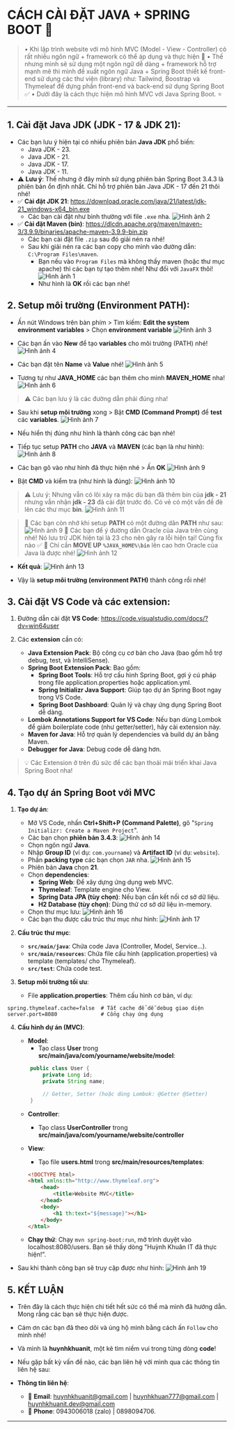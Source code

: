 # CÁCH CÀI ĐẶT JAVA + SPRING BOOT 🚀

> • Khi lập trình website với mô hình MVC (Model - View - Controller) có rất nhiều ngôn ngữ + framework có thể áp dụng và thực hiện 🚀
> • Thế nhưng mình sẽ sử dụng một ngôn ngữ dễ dàng + framework hỗ trợ mạnh mẽ thì mình đề xuất ngôn ngữ Java + Spring Boot thiết kế front-end sử dụng các thư viện (library) như: Tailwind, Boostrap và Thymeleaf để dựng phần front-end và back-end sử dụng Spring Boot ✅
> • Dưới đây là cách thực hiện mô hình MVC với Java Spring Boot. ⭐

---

## 1. Cài đặt Java JDK (JDK - 17 & JDK 21):

-   Các bạn lưu ý hiện tại có nhiều phiên bản **Java JDK** phổ biến:
    -   Java JDK - 23.
    -   Java JDK - 21.
    -   Java JDK - 17.
    -   Java JDK - 11.
-   ⚠️ **Lưu ý**: Thế nhưng ở đây mình sử dụng phiên bản Spring Boot 3.4.3 là phiên bản ổn định nhất. Chỉ hỗ trợ phiên bản Java JDK - 17 đến 21 thôi nhé!
-   ✅ **Cài đặt JDK 21**: https://download.oracle.com/java/21/latest/jdk-21_windows-x64_bin.exe
    -   Các bạn cài đặt như bình thường với file `.exe` nha.
        ![Hình ảnh 2](./resources/image%20copy%202.png)
-   ✅ **Cài đặt Maven (bin)**: https://dlcdn.apache.org/maven/maven-3/3.9.9/binaries/apache-maven-3.9.9-bin.zip
    -   Các bạn cài đặt file `.zip` sau đó giải nén ra nhé!
    -   Sau khi giải nén ra các bạn copy cho mình vào đường dẫn: `C:\Program Files\maven`.
        -   Bạn nếu vào `Program Files` mà không thấy maven (hoặc thư mục apache) thì các bạn tự tạo thêm nhé! Như đối với `JavaFX` thôi!
            ![Hình ảnh 1](./resources/image%20copy.png)
        -   Như hình là **OK** rồi các bạn nhé!

## 2. Setup môi trường (Environment PATH):

-   Ấn nút Windows trên bàn phím > Tìm kiếm: **Edit the system environment variables** > Chọn **environment variable**
    ![Hình ảnh 3](./resources/image%20copy%203.png)

-   Các bạn ấn vào **New** để tạo **variables** cho môi trường (PATH) nhé!
    ![Hình ảnh 4](./resources/image%20copy%204.png)

-   Các bạn đặt tên **Name** và **Value** nhé!
    ![Hình ảnh 5](./resources/image%20copy%205.png)

-   Tương tự như **JAVA_HOME** các bạn thêm cho mình **MAVEN_HOME** nha!
    ![Hình ảnh 6](./resources/image%20copy%206.png)

> ⚠️ Các bạn lưu ý là các đường dẫn phải đúng nha!

-   Sau khi **setup môi trường** xong > Bật **CMD (Command Prompt)** để **test** các **variables**.
    ![Hình ảnh 7](./resources/image%20copy%207.png)
-   Nếu hiển thị đúng như hình là thành công các bạn nhé!

-   Tiếp tục setup **PATH** cho **JAVA** và **MAVEN** (các bạn là như hình):
    ![Hình ảnh 8](./resources/image%20copy%208.png)

-   Các bạn gõ vào như hình đã thực hiện nhé > Ấn **OK**
    ![Hình ảnh 9](./resources/image%20copy%209.png)

-   Bật **CMD** và kiểm tra (như hình là đúng):
    ![Hình ảnh 10](./resources/image%20copy%2010.png)

> ⚠️ Lưu ý: Nhưng vẫn có lôi xảy ra mặc dù bạn đã thêm bin của **jdk - 21** nhưng vẫn nhận **jdk - 23** đã cài đặt trước đó. Có vẻ có một vấn đề đè lên các thư mục **bin**.
> ![Hình ảnh 11](./resources/image%20copy%2011.png)

> 🚨 Các bạn còn nhớ khi setup **PATH** có một đường dân **PATH** như sau:
> ![Hình ảnh 9](./resources/image%20copy%209.png)
> 🚨 Các bạn để ý đường dẫn Oracle của Java trên cùng nhé! Nó lưu trữ JDK hiện tại là 23 cho nên gây ra lỗi hiện tại! Cùng fix nào ✅
> 🚀 Chỉ cần **MOVE UP** **`%JAVA_HOME%\bin`** lên cao hơn Oracle của Java là được nhé!
> ![Hình ảnh 12](./resources/image%20copy%2012.png)

-   **Kết quả**:
    ![Hình ảnh 13](./resources/image%20copy%2013.png)

-   Vậy là **setup môi trường (environment PATH)** thành công rồi nhé!

## 3. Cài đặt VS Code và các extension:

1. Đường dẫn cài đặt **VS Code**: https://code.visualstudio.com/docs/?dv=win64user

2. Các **extension** cần có:
    - **Java Extension Pack**: Bộ công cụ cơ bản cho Java (bao gồm hỗ trợ debug, test, và IntelliSense).
    - **Spring Boot Extension Pack**: Bao gồm:
        - **Spring Boot Tools**: Hỗ trợ cấu hình Spring Boot, gợi ý cú pháp trong file application.properties hoặc application.yml.
        - **Spring Initializr Java Support**: Giúp tạo dự án Spring Boot ngay trong VS Code.
        - **Spring Boot Dashboard**: Quản lý và chạy ứng dụng Spring Boot dễ dàng.
    - **Lombok Annotations Support for VS Code**: Nếu bạn dùng Lombok để giảm boilerplate code (như getter/setter), hãy cài extension này.
    - **Maven for Java**: Hỗ trợ quản lý dependencies và build dự án bằng Maven.
    - **Debugger for Java**: Debug code dễ dàng hơn.

> 💡 Các Extension ở trên đủ sức để các bạn thoải mái triển khai Java Spring Boot nha!

## 4. Tạo dự án Spring Boot với MVC

1. **Tạo dự án**:

    - Mở VS Code, nhấn **Ctrl+Shift+P (Command Palette)**, gõ "`Spring Initializr: Create a Maven Project`".
    - Các bạn chọn **phiên bản 3.4.3**:
      ![Hình ảnh 14](./resources/image%20copy%2014.png)
    - Chọn ngôn ngữ **Java**.
    - Nhập **Group ID** (ví dụ: `com.yourname`) và **Artifact ID** (ví dụ: `website`).
    - Phần **packing type** các bạn chọn `JAR` nha.
      ![Hình ảnh 15](./resources/image%20copy%2015.png)
    - Phiên bản **Java** chọn **21**.
    - Chọn **dependencies**:
        - **Spring Web**: Để xây dựng ứng dụng web MVC.
        - **Thymeleaf**: Template engine cho View.
        - **Spring Data JPA (tùy chọn)**: Nếu bạn cần kết nối cơ sở dữ liệu.
        - **H2 Database (tùy chọn)**: Dùng thử cơ sở dữ liệu in-memory.
    - Chọn thư mục lưu:
      ![Hình ảnh 16](./resources/image%20copy%2016.png)
    - Các bạn thu được cấu trúc thư mục như hình:
      ![Hình ảnh 17](./resources/image%20copy%2017.png)

2. **Cấu trúc thư mục**:

    - **`src/main/java`**: Chứa code Java (Controller, Model, Service...).
    - **`src/main/resources`**: Chứa file cấu hình (application.properties) và template (templates/ cho Thymeleaf).
    - **`src/test`**: Chứa code test.

3. **Setup môi trường tối ưu**:
    - File **application.properties**: Thêm cấu hình cơ bản, ví dụ:

```text
spring.thymeleaf.cache=false  # Tắt cache để dễ debug giao diện
server.port=8080              # Cổng chạy ứng dụng
```

4. **Cấu hình dự án (MVC)**:

    - **Model**:
        - Tạo class **User** trong **src/main/java/com/yourname/website/model**:

    ```java
        public class User {
            private Long id;
            private String name;

            // Getter, Setter (hoặc dùng Lombok: @Getter @Setter)
        }
    ```

    - **Controller**:

        - Tạo class **UserController** trong **src/main/java/com/yourname/website/controller**

    - **View**:

        - Tạo file **users.html** trong **src/main/resources/templates**:

        ```html
        <!DOCTYPE html>
        <html xmlns:th="http://www.thymeleaf.org">
            <head>
                <title>Website MVC</title>
            </head>
            <body>
                <h1 th:text="${message}"></h1>
            </body>
        </html>
        ```

    - **Chạy thử**: Chạy `mvn spring-boot:run`, mở trình duyệt vào localhost:8080/users. Bạn sẽ thấy dòng "Huỳnh Khuân IT đã thực hiện!".

- Sau khi thành công bạn sẽ truy cập được như hình:
![Hình ảnh 19](./resources/image%20copy%2019.png)

## 5. KẾT LUẬN

- Trên đây là cách thực hiện chi tiết hết sức có thể mà mình đã hướng dẫn. Mong rằng các bạn sẽ thực hiện được.
- Cám ơn các bạn đã theo dõi và ủng hộ mình bằng cách ấn `Follow` cho mình nhé!
- Và mình là **huynhkhuanit**, một kẻ tìm niềm vui trong từng dòng **code**!
- Nếu gặp bất kỳ vấn đề nào, các bạn liên hệ với mình qua các thông tin liên hệ sau:

- **Thông tin liên hệ**:
    - 📧 **Email**: huynhkhuanit@gmail.com | huynhkhuan777@gmail.com | huynhkhuanit.dev@gmail.com
    - 📱 **Phone**: 0943006018 (zalo) | 0898094706.

---